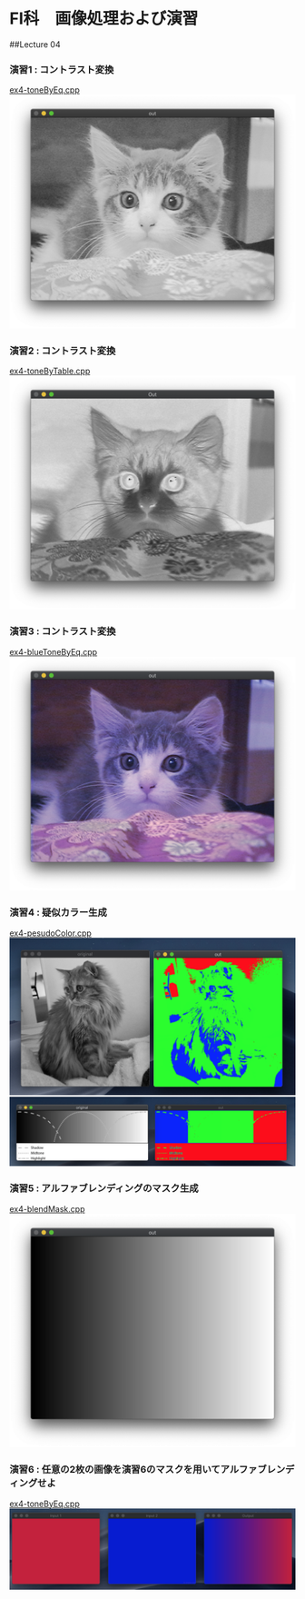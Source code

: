 # FI科　画像処理および演習

##Lecture 04

### 演習1 : コントラスト変換
[ex4-toneByEq.cpp](Ex4/ex4-toneByEq.cpp)
![](ResultImage/ex4-toneByEq.png)

### 演習2 : コントラスト変換
[ex4-toneByTable.cpp](Ex4/ex4-toneByTable.cpp)
![](ResultImage/ex4-toneByTable.png)

### 演習3 : コントラスト変換
[ex4-blueToneByEq.cpp](Ex4/ex4-blueToneByEq.cpp)
![](ResultImage/ex4-blueToneByEq.png)

### 演習4 : 疑似カラー生成
[ex4-pesudoColor.cpp](Ex4/ex4-pesudoColor.cpp)
![](ResultImage/ex4-pesudoColor.png)
![](ResultImage/ex4-pesudoColor-2.png)

### 演習5 : アルファブレンディングのマスク生成
[ex4-blendMask.cpp](Ex4/ex4-blendMask.cpp)
![](ResultImage/ex4-blendMask.png)

### 演習6 : 任意の2枚の画像を演習6のマスクを用いてアルファブレンディングせよ
[ex4-toneByEq.cpp](Ex4/ex4-alphablend.cpp)
![](ResultImage/ex4-alphablend.png)




